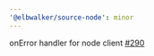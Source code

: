 ```yaml
---
'@elbwalker/source-node': minor
---
```


onError handler for node client
[#290](https://github.com/elbwalker/walkerOS/issues/290)
